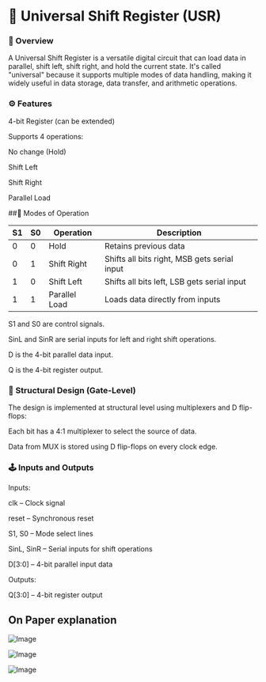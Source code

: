 # 🔁 Universal Shift Register (USR)

### 📌 Overview

A Universal Shift Register is a versatile digital circuit that can load data in parallel, shift left, shift right, and hold the current state. It's called "universal" because it supports multiple modes of data handling, making it widely useful in data storage, data transfer, and arithmetic operations.

### ⚙️ Features

4-bit Register (can be extended)

Supports 4 operations:

No change (Hold)

Shift Left

Shift Right

Parallel Load

##🔧 Modes of Operation

| S1 |	S0	| Operation |	Description |
|----|------|-----------|-------------|
| 0  |	0   |	Hold	    |Retains previous data |
| 0  |	1   |	Shift Right	| Shifts all bits right, MSB gets serial input |
| 1  |	0   |	Shift Left |	Shifts all bits left, LSB gets serial input |
| 1  |	1   |	Parallel Load |	Loads data directly from inputs |

S1 and S0 are control signals.

SinL and SinR are serial inputs for left and right shift operations.

D is the 4-bit parallel data input.

Q is the 4-bit register output.

### 🧱 Structural Design (Gate-Level)

The design is implemented at structural level using multiplexers and D flip-flops:

Each bit has a 4:1 multiplexer to select the source of data.

Data from MUX is stored using D flip-flops on every clock edge.

### 🕹️ Inputs and Outputs

Inputs:

clk – Clock signal

reset – Synchronous reset

S1, S0 – Mode select lines

SinL, SinR – Serial inputs for shift operations

D[3:0] – 4-bit parallel input data

Outputs:

Q[3:0] – 4-bit register output

## On Paper explanation 

![Image](https://github.com/user-attachments/assets/19e81f77-7e3b-4ee6-9ac0-3b9a6f2dd3db)

![Image](https://github.com/user-attachments/assets/701e51a1-d5c4-498f-b870-a776d30b3fea)

![Image](https://github.com/user-attachments/assets/f29a0ead-38a8-4175-8943-e44340daa518)


